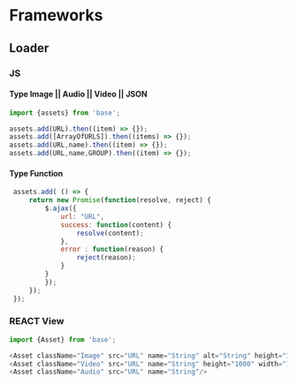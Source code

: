 # Frameworks

## Loader

### JS

#### Type Image || Audio || Video || JSON

```javascript
import {assets} from 'base';

assets.add(URL).then((item) => {});
assets.add([ArrayOfURLS]).then((items) => {});
assets.add(URL,name).then((item) => {});
assets.add(URL,name,GROUP).then((item) => {});
```

#### Type Function

```javascript
 assets.add( () => {
     return new Promise(function(resolve, reject) {
         $.ajax({
             url: "URL", 
             success: function(content) {
                 resolve(content);
             },
             error : function(reason) {
                 reject(reason);
             }
         }
         });
     });
 });
```

### REACT View
```javascript
import {Asset} from 'base';

<Asset className="Image" src="URL" name="String" alt="String" height="100" width="100" onClick={ function }/>
<Asset className="Video" src="URL" name="String" height="1000" width="1000"/>
<Asset className="Audio" src="URL" name="String"/>        
```


